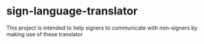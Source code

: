 # sign-language-translator
This project is intended to help signers to communicate with non-signers by making use of these translator
